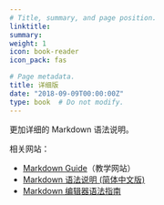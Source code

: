 ```yaml
---
# Title, summary, and page position.
linktitle: 
summary: 
weight: 1
icon: book-reader
icon_pack: fas

# Page metadata.
title: 详细版
date: "2018-09-09T00:00:00Z"
type: book  # Do not modify.
---
```


更加详细的 Markdown 语法说明。

相关网站：

* [Markdown Guide](https://www.markdownguide.org/basic-syntax/#overview)（教学网站）
* [Markdown 语法说明 (简体中文版) ](https://github.com/appinncom/Markdown-Syntax-CN/)
* [Markdown 编辑器语法指南](https://segmentfault.com/markdown)

